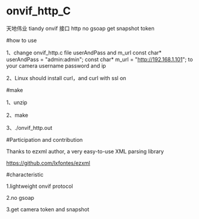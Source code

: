 # onvif_http_C
天地伟业 tiandy onvif 接口 http 
no gsoap
get snapshot token

#how to use

1、change onvif_http.c file userAndPass and m_url
const char* userAndPass = "admin:admin"; 
const char* m_url = "http://192.168.1.101"; 
to your camera username password and ip

2、Linux should install curl，and curl with ssl on


#make

1、unzip

2、make

3、./onvif_http.out 


#Participation and contribution

Thanks to ezxml author, a very easy-to-use XML parsing library 

https://github.com/lxfontes/ezxml



#characteristic

1.lightweight onvif protocol

2.no gsoap

3.get camera token and snapshot

